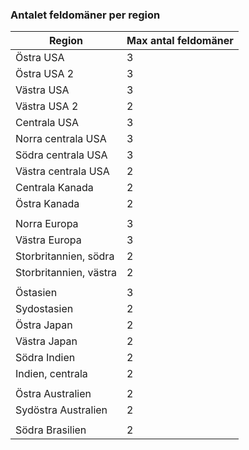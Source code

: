 ### <a name="number-of-fault-domains-per-region"></a>Antalet feldomäner per region

| Region              | Max antal feldomäner  |
|---------------------|-------------------------|
| Östra USA             | 3                       |
| Östra USA 2           | 3                       |
| Västra USA             | 3                       |
| Västra USA 2           | 2                       |
| Centrala USA          | 3                       |
| Norra centrala USA    | 3                       |
| Södra centrala USA    | 3                       |
| Västra centrala USA     | 2                       |
| Centrala Kanada      | 2                       |
| Östra Kanada         | 2                       |
|                     |                         |
| Norra Europa        | 3                       |
| Västra Europa         | 3                       |
| Storbritannien, södra            | 2                       |
| Storbritannien, västra             | 2                       |
|                     |                         |
| Östasien           | 3                       |
| Sydostasien     | 2                       |
| Östra Japan          | 2                       |
| Västra Japan          | 2                       |
| Södra Indien         | 2                       |
| Indien, centrala       | 2                       |
|                     |                         |
| Östra Australien      | 2                       |
| Sydöstra Australien | 2                       |
|                     |                         |
| Södra Brasilien        | 2                       |